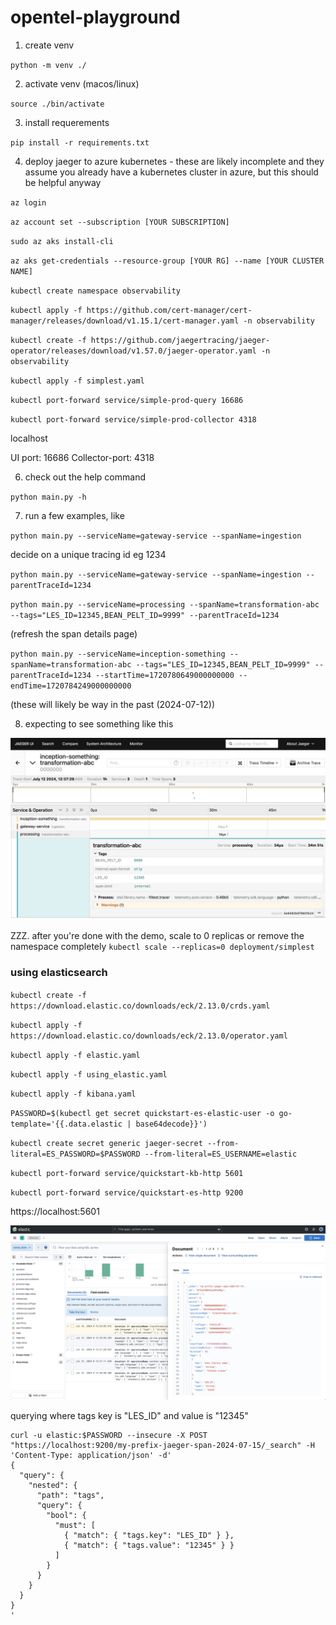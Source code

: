 # opentel-playground
1. create venv

`python -m venv ./`

2. activate venv (macos/linux)

`source ./bin/activate`

3. install requerements

`pip install -r requirements.txt`

4. deploy jaeger to azure kubernetes - these are likely incomplete and they assume you already have a kubernetes cluster in azure, but this should be helpful anyway

`az login`

`az account set --subscription [YOUR SUBSCRIPTION]`

`sudo az aks install-cli`

`az aks get-credentials --resource-group [YOUR RG] --name [YOUR CLUSTER NAME]`

`kubectl create namespace observability`

`kubectl apply -f https://github.com/cert-manager/cert-manager/releases/download/v1.15.1/cert-manager.yaml -n observability`

`kubectl create -f https://github.com/jaegertracing/jaeger-operator/releases/download/v1.57.0/jaeger-operator.yaml -n observability`

`kubectl apply -f simplest.yaml`

`kubectl port-forward service/simple-prod-query 16686`

`kubectl port-forward service/simple-prod-collector 4318`

localhost

UI port: 16686
Collector-port: 4318

6. check out the help command

`python main.py -h`

7. run a few examples, like

`python main.py --serviceName=gateway-service --spanName=ingestion`

decide on a unique tracing id eg 1234

`python main.py --serviceName=gateway-service --spanName=ingestion --parentTraceId=1234`

`python main.py --serviceName=processing --spanName=transformation-abc --tags="LES_ID=12345,BEAN_PELT_ID=9999" --parentTraceId=1234`

(refresh the span details page)

`python main.py --serviceName=inception-something --spanName=transformation-abc --tags="LES_ID=12345,BEAN_PELT_ID=9999" --parentTraceId=1234 --startTime=1720780649000000000 --endTime=1720784249000000000` 

(these will likely be way in the past (2024-07-12))

8. expecting to see something like this

![alt text](image.png)

ZZZ. after you're done with the demo, scale to 0 replicas or remove the namespace completely
`kubectl scale --replicas=0 deployment/simplest`


### using elasticsearch

`kubectl create -f https://download.elastic.co/downloads/eck/2.13.0/crds.yaml`

`kubectl apply -f https://download.elastic.co/downloads/eck/2.13.0/operator.yaml`

`kubectl apply -f elastic.yaml`

`kubectl apply -f using_elastic.yaml`

`kubectl apply -f kibana.yaml`

`PASSWORD=$(kubectl get secret quickstart-es-elastic-user -o go-template='{{.data.elastic | base64decode}}')`

`kubectl create secret generic jaeger-secret --from-literal=ES_PASSWORD=$PASSWORD --from-literal=ES_USERNAME=elastic`

`kubectl port-forward service/quickstart-kb-http 5601`

`kubectl port-forward service/quickstart-es-http 9200`

https://localhost:5601

![alt text](image-1.png)

querying where tags key is "LES_ID" and value is "12345"
```
curl -u elastic:$PASSWORD --insecure -X POST "https://localhost:9200/my-prefix-jaeger-span-2024-07-15/_search" -H 'Content-Type: application/json' -d'
{
  "query": {
    "nested": {
      "path": "tags",
      "query": {
        "bool": {
          "must": [
            { "match": { "tags.key": "LES_ID" } },
            { "match": { "tags.value": "12345" } }
          ]
        }
      }
    }
  }
}
'
```
